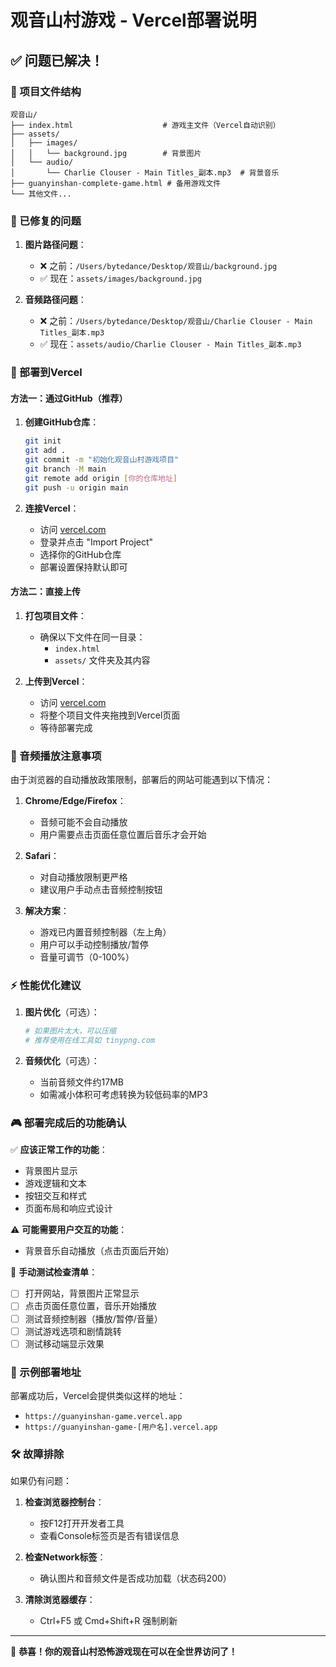 # 观音山村游戏 - Vercel部署说明

## ✅ 问题已解决！

### 📁 项目文件结构

```
观音山/
├── index.html                    # 游戏主文件（Vercel自动识别）
├── assets/
│   ├── images/
│   │   └── background.jpg        # 背景图片
│   └── audio/
│       └── Charlie Clouser - Main Titles_副本.mp3  # 背景音乐
├── guanyinshan-complete-game.html # 备用游戏文件
└── 其他文件...
```

### 🔧 已修复的问题

1. **图片路径问题**：
   - ❌ 之前：`/Users/bytedance/Desktop/观音山/background.jpg`
   - ✅ 现在：`assets/images/background.jpg`

2. **音频路径问题**：
   - ❌ 之前：`/Users/bytedance/Desktop/观音山/Charlie Clouser - Main Titles_副本.mp3`
   - ✅ 现在：`assets/audio/Charlie Clouser - Main Titles_副本.mp3`

### 🚀 部署到Vercel

#### 方法一：通过GitHub（推荐）

1. **创建GitHub仓库**：
   ```bash
   git init
   git add .
   git commit -m "初始化观音山村游戏项目"
   git branch -M main
   git remote add origin [你的仓库地址]
   git push -u origin main
   ```

2. **连接Vercel**：
   - 访问 [vercel.com](https://vercel.com)
   - 登录并点击 "Import Project"
   - 选择你的GitHub仓库
   - 部署设置保持默认即可

#### 方法二：直接上传

1. **打包项目文件**：
   - 确保以下文件在同一目录：
     - `index.html`
     - `assets/` 文件夹及其内容
   
2. **上传到Vercel**：
   - 访问 [vercel.com](https://vercel.com)
   - 将整个项目文件夹拖拽到Vercel页面
   - 等待部署完成

### 🎵 音频播放注意事项

由于浏览器的自动播放政策限制，部署后的网站可能遇到以下情况：

1. **Chrome/Edge/Firefox**：
   - 音频可能不会自动播放
   - 用户需要点击页面任意位置后音乐才会开始

2. **Safari**：
   - 对自动播放限制更严格
   - 建议用户手动点击音频控制按钮

3. **解决方案**：
   - 游戏已内置音频控制器（左上角）
   - 用户可以手动控制播放/暂停
   - 音量可调节（0-100%）

### ⚡ 性能优化建议

1. **图片优化**（可选）：
   ```bash
   # 如果图片太大，可以压缩
   # 推荐使用在线工具如 tinypng.com
   ```

2. **音频优化**（可选）：
   - 当前音频文件约17MB
   - 如需减小体积可考虑转换为较低码率的MP3

### 🎮 部署完成后的功能确认

✅ **应该正常工作的功能**：
- 背景图片显示
- 游戏逻辑和文本
- 按钮交互和样式
- 页面布局和响应式设计

⚠️ **可能需要用户交互的功能**：
- 背景音乐自动播放（点击页面后开始）

🎯 **手动测试检查清单**：
- [ ] 打开网站，背景图片正常显示
- [ ] 点击页面任意位置，音乐开始播放
- [ ] 测试音频控制器（播放/暂停/音量）
- [ ] 测试游戏选项和剧情跳转
- [ ] 测试移动端显示效果

### 🔗 示例部署地址

部署成功后，Vercel会提供类似这样的地址：
- `https://guanyinshan-game.vercel.app`
- `https://guanyinshan-game-[用户名].vercel.app`

### 🛠️ 故障排除

如果仍有问题：

1. **检查浏览器控制台**：
   - 按F12打开开发者工具
   - 查看Console标签页是否有错误信息

2. **检查Network标签**：
   - 确认图片和音频文件是否成功加载（状态码200）

3. **清除浏览器缓存**：
   - Ctrl+F5 或 Cmd+Shift+R 强制刷新

---

🎉 **恭喜！你的观音山村恐怖游戏现在可以在全世界访问了！** 